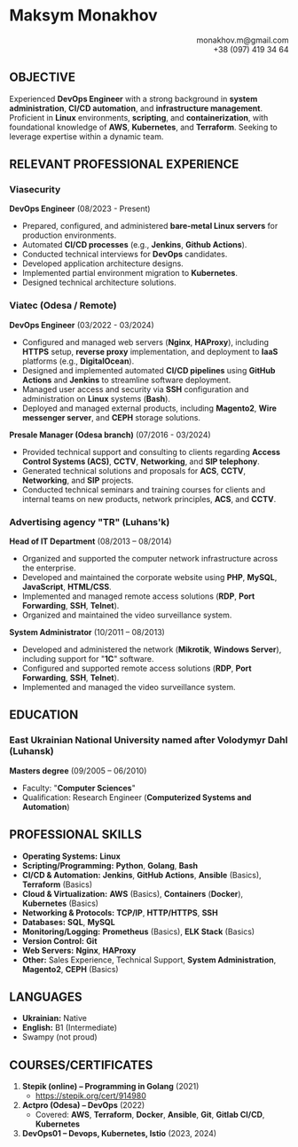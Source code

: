 # Maksym Monakhov

<div align="right">
monakhov.m@gmail.com<br>
+38 (097) 419 34 64<br>
</div>

## OBJECTIVE

Experienced **DevOps Engineer** with a strong background in **system administration**, **CI/CD automation**, and **infrastructure management**. Proficient in **Linux** environments, **scripting**, and **containerization**, with foundational knowledge of **AWS**, **Kubernetes**, and **Terraform**. Seeking to leverage expertise within a dynamic team.

## RELEVANT PROFESSIONAL EXPERIENCE

### Viasecurity

**DevOps Engineer** (08/2023 - Present)

*   Prepared, configured, and administered **bare-metal Linux servers** for production environments.
*   Automated **CI/CD processes** (e.g., **Jenkins**, **Github Actions**).
*   Conducted technical interviews for **DevOps** candidates.
*   Developed application architecture designs.
*   Implemented partial environment migration to **Kubernetes**.
*   Designed technical architecture solutions.

### Viatec (Odesa / Remote)

**DevOps Engineer** (03/2022 - 03/2024)

*   Configured and managed web servers (**Nginx**, **HAProxy**), including **HTTPS** setup, **reverse proxy** implementation, and deployment to **IaaS** platforms (e.g., **DigitalOcean**).
*   Designed and implemented automated **CI/CD pipelines** using **GitHub Actions** and **Jenkins** to streamline software deployment.
*   Managed user access and security via **SSH** configuration and administration on **Linux** systems (**Bash**).
*   Deployed and managed external products, including **Magento2**, **Wire messenger server**, and **CEPH** storage solutions.

**Presale Manager (Odesa branch)** (07/2016 - 03/2024)

*   Provided technical support and consulting to clients regarding **Access Control Systems (ACS)**, **CCTV**, **Networking**, and **SIP telephony**.
*   Generated technical solutions and proposals for **ACS**, **CCTV**, **Networking**, and **SIP** projects.
*   Conducted technical seminars and training courses for clients and internal teams on new products, network principles, **ACS**, and **CCTV**.

### Advertising agency "TR" (Luhans'k)

**Head of IT Department** (08/2013 – 08/2014)

*   Organized and supported the computer network infrastructure across the enterprise.
*   Developed and maintained the corporate website using **PHP**, **MySQL**, **JavaScript**, **HTML/CSS**.
*   Implemented and managed remote access solutions (**RDP**, **Port Forwarding**, **SSH**, **Telnet**).
*   Organized and maintained the video surveillance system.

**System Administrator** (10/2011 – 08/2013)

*   Developed and administered the network (**Mikrotik**, **Windows Server**), including support for "**1C**" software.
*   Configured and supported remote access solutions (**RDP**, **Port Forwarding**, **SSH**, **Telnet**).
*   Implemented and managed the video surveillance system.

## EDUCATION

### East Ukrainian National University named after Volodymyr Dahl (Luhansk)

**Masters degree** (09/2005 – 06/2010)
*   Faculty: "**Computer Sciences**"
*   Qualification: Research Engineer (**Computerized Systems and Automation**)

## PROFESSIONAL SKILLS

*   **Operating Systems:** **Linux**
*   **Scripting/Programming:** **Python**, **Golang**, **Bash**
*   **CI/CD & Automation:** **Jenkins**, **GitHub Actions**, **Ansible** (Basics), **Terraform** (Basics)
*   **Cloud & Virtualization:** **AWS** (Basics), **Containers** (**Docker**), **Kubernetes** (Basics)
*   **Networking & Protocols:** **TCP/IP**, **HTTP/HTTPS**, **SSH**
*   **Databases:** **SQL**, **MySQL**
*   **Monitoring/Logging:** **Prometheus** (Basics), **ELK Stack** (Basics)
*   **Version Control:** **Git**
*   **Web Servers:** **Nginx**, **HAProxy**
*   **Other:** Sales Experience, Technical Support, **System Administration**, **Magento2**, **CEPH** (Basics)

## LANGUAGES

*   **Ukrainian:** Native
*   **English:** B1 (Intermediate)
*   Swampy (not proud)

## COURSES/CERTIFICATES

1.  **Stepik (online) – Programming in Golang** (2021)
    *   https://stepik.org/cert/914980
2.  **Actpro (Odesa) – DevOps** (2022)
    *   Covered: **AWS**, **Terraform**, **Docker**, **Ansible**, **Git**, **Gitlab CI/CD**, **Kubernetes**
3.  **DevOps01 – Devops, Kubernetes, Istio** (2023, 2024)
